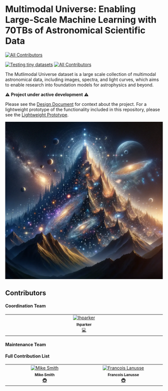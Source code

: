 # Multimodal Universe: Enabling Large-Scale Machine Learning with 70TBs of Astronomical Scientific Data
<!-- ALL-CONTRIBUTORS-BADGE:START - Do not remove or modify this section -->
[![All Contributors](https://img.shields.io/badge/all_contributors-1-orange.svg?style=flat-square)](#contributors-)
<!-- ALL-CONTRIBUTORS-BADGE:END -->
[![Testing tiny datasets](https://github.com/AstroPile/AstroPile_prototype/actions/workflows/tiny_dset_test.yml/badge.svg)](https://github.com/AstroPile/AstroPile_prototype/actions/workflows/tiny_dset_test.yml)
[![All Contributors](https://img.shields.io/github/all-contributors/AstroPile/AstroPile_prototype?color=ee8449&style=flat-square)](#contributors)

The Mutlimodal Universe dataset is a large scale collection of multimodal astronomical data, including images, spectra, and light curves, which aims to enable research into foundation models for astrophysics and beyond.

⚠️ **Project under active development** ⚠️

Please see the [Design Document](https://github.com/AstroPile/AstroPile_prototype/blob/main/DESIGN.md) for context about the project. For a lightweight prototype of the functionality included in this repository, please see the [Lightweight Prototype](https://colab.research.google.com/drive/1t9dXqqeozrGjsx02q14a4Kmmp6GEhBYq?usp=sharing#scrollTo=yMKtJVxWlx24).

![image](assets/astropile.png)

## Contributors

#### Coordination Team
<!-- ALL-CONTRIBUTORS-LIST:START - Do not remove or modify this section -->
<!-- prettier-ignore-start -->
<!-- markdownlint-disable -->
<table>
  <tbody>
    <tr>
      <td align="center" valign="top" width="14.28%"><a href="https://github.com/lhparker"><img src="https://avatars.githubusercontent.com/u/3650763?v=4?s=100" width="100px;" alt="lhparker"/><br /><sub><b>lhparker</b></sub></a><br /><a href="https://github.com/MulitmodalUniverse/MultimodalUniverse/commits?author=lhparker" title="Code">💻</a></td>
    </tr>
  </tbody>
</table>

<!-- markdownlint-restore -->
<!-- prettier-ignore-end -->

<!-- ALL-CONTRIBUTORS-LIST:END -->


#### Maintenance Team


#### Full Contribution List

<!-- ALL-CONTRIBUTORS-LIST:START - Do not remove or modify this section -->
<!-- prettier-ignore-start -->
<!-- markdownlint-disable -->
<table>
  <tbody>
    <tr>
      <td align="center" valign="top" width="14.28%"><a href="https://mjjsmith.com"><img src="https://avatars.githubusercontent.com/u/8194280?v=4?s=100" width="100px;" alt="Mike Smith"/><br /><sub><b>Mike Smith</b></sub></a><br /><a href="#infra-Smith42" title="Infrastructure (Hosting, Build-Tools, etc)">🚇</a></td>
      <td align="center" valign="top" width="14.28%"><a href="http://flanusse.net"><img src="https://avatars.githubusercontent.com/u/861591?v=4?s=100" width="100px;" alt="Francois Lanusse"/><br /><sub><b>Francois Lanusse</b></sub></a><br /><a href="#infra-EiffL" title="Infrastructure (Hosting, Build-Tools, etc)">🚇</a></td>
    </tr>
  </tbody>
</table>

<!-- markdownlint-restore -->
<!-- prettier-ignore-end -->

<!-- ALL-CONTRIBUTORS-LIST:END -->
